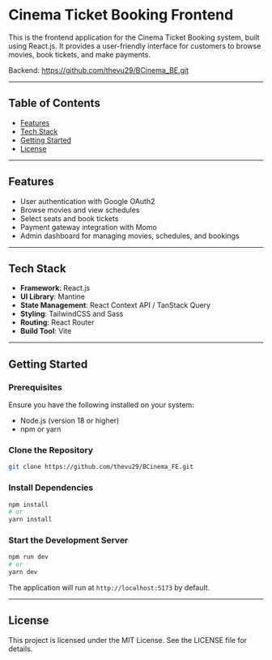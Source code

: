 # Cinema Ticket Booking Frontend

This is the frontend application for the Cinema Ticket Booking system, built using React.js. It provides a user-friendly interface for customers to browse movies, book tickets, and make payments.

Backend: https://github.com/thevu29/BCinema_BE.git

---

## Table of Contents
- [Features](#features)
- [Tech Stack](#tech-stack)
- [Getting Started](#getting-started)
- [License](#license)

---

## Features
- User authentication with Google OAuth2
- Browse movies and view schedules
- Select seats and book tickets
- Payment gateway integration with Momo
- Admin dashboard for managing movies, schedules, and bookings

---

## Tech Stack
- **Framework**: React.js
- **UI Library**: Mantine
- **State Management**: React Context API / TanStack Query
- **Styling**: TailwindCSS and Sass
- **Routing**: React Router
- **Build Tool**: Vite

---

## Getting Started

### Prerequisites
Ensure you have the following installed on your system:
- Node.js (version 18 or higher)
- npm or yarn

### Clone the Repository
```bash
git clone https://github.com/thevu29/BCinema_FE.git
```

### Install Dependencies
```bash
npm install
# or
yarn install
```

### Start the Development Server
```bash
npm run dev
# or
yarn dev
```

The application will run at `http://localhost:5173` by default.

---

## License
This project is licensed under the MIT License. See the LICENSE file for details.

